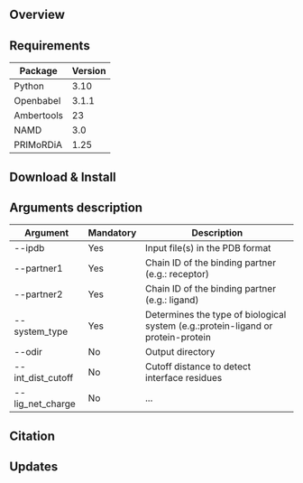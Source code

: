 ## Overview

## Requirements

| Package        | Version |
|----------------|---------|
| Python         | 3.10    |
| Openbabel      | 3.1.1   |
| Ambertools     | 23      | 
| NAMD           | 3.0     |
| PRIMoRDiA      | 1.25    |

## Download & Install

## Arguments description
| Argument               | Mandatory | Description |
|------------------------|-----------|-------------|
| -\-ipdb                | Yes       | Input file(s) in the PDB format |
| -\-partner1            | Yes       | Chain ID of the binding partner (e.g.: receptor) |
| -\-partner2            | Yes       | Chain ID of the binding partner (e.g.: ligand) |
| -\-system_type         | Yes       | Determines the type of biological system (e.g.:protein-ligand or protein-protein |
| -\-odir                | No        | Output directory |
| -\-int_dist_cutoff     | No        | Cutoff distance to detect interface residues |
| -\-lig_net_charge      | No        | ... |

## Citation

## Updates
